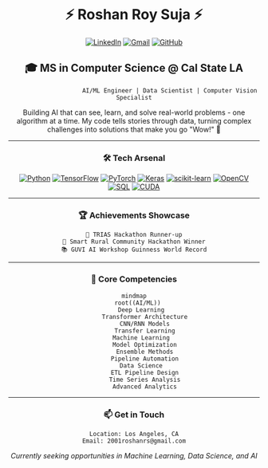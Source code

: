 # <div align="center">⚡ Roshan Roy Suja ⚡</div>

<div align="center">
  
[![LinkedIn](https://img.shields.io/badge/LinkedIn-0077B5?style=for-the-badge&logo=linkedin&logoColor=white)](https://www.linkedin.com/in/roshan-r-s/)
[![Gmail](https://img.shields.io/badge/Gmail-D14836?style=for-the-badge&logo=gmail&logoColor=white)](mailto:2001roshanrs@gmail.com)
[![GitHub](https://img.shields.io/badge/GitHub-100000?style=for-the-badge&logo=github&logoColor=white)](https://github.com/yourusername)

</div>

## <div align="center">🎓 MS in Computer Science @ Cal State LA</div>

<div align="center">

```ascii
                    AI/ML Engineer | Data Scientist | Computer Vision Specialist
```

Building AI that can see, learn, and solve real-world problems - one algorithm at a time. My code tells stories through data, turning complex challenges into solutions that make you go "Wow!" 🤖
</div>

---

<div align="center">

### 🛠️ Tech Arsenal

[![Python](https://img.shields.io/badge/Python-3776AB?style=for-the-badge&logo=python&logoColor=white)]()
[![TensorFlow](https://img.shields.io/badge/TensorFlow-FF6F00?style=for-the-badge&logo=tensorflow&logoColor=white)]()
[![PyTorch](https://img.shields.io/badge/PyTorch-EE4C2C?style=for-the-badge&logo=pytorch&logoColor=white)]()
[![Keras](https://img.shields.io/badge/Keras-D00000?style=for-the-badge&logo=keras&logoColor=white)]()
[![scikit-learn](https://img.shields.io/badge/scikit--learn-F7931E?style=for-the-badge&logo=scikit-learn&logoColor=white)]()
[![OpenCV](https://img.shields.io/badge/OpenCV-27338e?style=for-the-badge&logo=OpenCV&logoColor=white)]()
[![SQL](https://img.shields.io/badge/SQL-4479A1?style=for-the-badge&logo=mysql&logoColor=white)]()
[![CUDA](https://img.shields.io/badge/CUDA-76B900?style=for-the-badge&logo=nvidia&logoColor=white)]()

</div>

---

<div align="center">
  
### 🏆 Achievements Showcase
  
```ascii
🥈 TRIAS Hackathon Runner-up
🥇 Smart Rural Community Hackathon Winner
📚 GUVI AI Workshop Guinness World Record
```

</div>

---

<div align="center">

### 🌟 Core Competencies

```mermaid
mindmap
  root((AI/ML))
    Deep Learning
      Transformer Architecture
      CNN/RNN Models
      Transfer Learning
    Machine Learning
      Model Optimization
      Ensemble Methods
      Pipeline Automation
    Data Science
      ETL Pipeline Design
      Time Series Analysis
      Advanced Analytics
```

</div>

---

<div align="center">

### 📫 Get in Touch

```ascii
Location: Los Angeles, CA
Email: 2001roshanrs@gmail.com
```

*Currently seeking opportunities in Machine Learning, Data Science, and AI*

</div>
